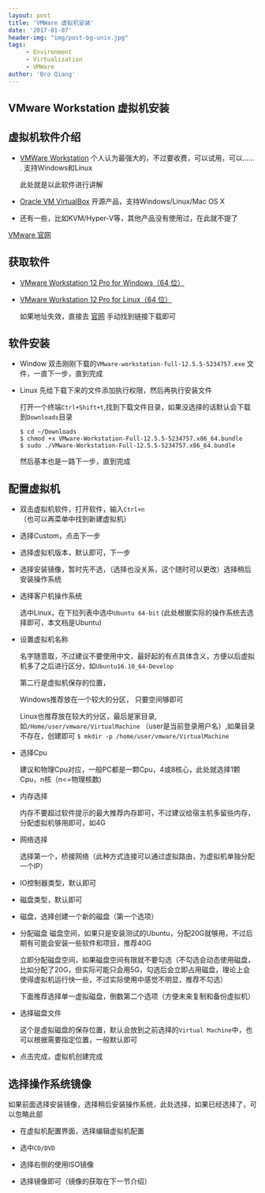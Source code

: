 ```yaml
---
layout: post
title: 'VMWare 虚拟机安装'
date: '2017-01-07'
header-img: "img/post-bg-unix.jpg"
tags:
     - Environment
     - Virtualization
     - VMWare
author: 'Bro Qiang'
---
```



## VMware Workstation 虚拟机安装

## 虚拟机软件介绍

* [ VMWare Workstation](http://www.vmware.com/cn/products/workstation/workstation-evaluation.html) 
    个人认为最强大的，不过要收费，可以试用，可以…… . 支持Windows和Linux

    此处就是以此软件进行讲解

* [Oracle VM VirtualBox](https://www.virtualbox.org/) 
    开源产品，支持Windows/Linux/Mac OS X

* 还有一些，比如KVM/Hyper-V等，其他产品没有使用过，在此就不提了


[VMware 官网](http://www.vmware.com/cn.html)

## 获取软件

- [VMware Workstation 12 Pro for Windows（64 位）](https://download3.vmware.com/software/wkst/file/VMware-workstation-full-12.5.5-5234757.exe)

- [VMware Workstation 12 Pro for Linux（64 位）](https://download3.vmware.com/software/wkst/file/VMware-Workstation-Full-12.5.5-5234757.x86_64.bundle)

    如果地址失效，直接去 [官网](http://www.vmware.com/cn.html) 手动找到链接下载即可

## 软件安装

- Window 双击刚刚下载的`VMware-workstation-full-12.5.5-5234757.exe` 文件，一直下一步，直到完成

- Linux 先给下载下来的文件添加执行权限，然后再执行安装文件

    打开一个终端`Ctrl+Shift+t`,找到下载文件目录，如果没选择的话默认会下载到`Downloads`目录

    ```shell
    $ cd ~/Downloads
    $ chmod +x VMware-Workstation-Full-12.5.5-5234757.x86_64.bundle
    $ sudo ./VMware-Workstation-Full-12.5.5-5234757.x86_64.bundle
    ```

    然后基本也是一路下一步，直到完成

## 配置虚拟机

- 双击虚拟机软件，打开软件，输入`Ctrl+n` （也可以再菜单中找到新建虚拟机）

- 选择Custom，点击下一步

- 选择虚拟机版本，默认即可，下一步

- 选择安装镜像，暂时先不选，（选择也没关系，这个随时可以更改）选择稍后安装操作系统

- 选择客户机操作系统

    选中Linux，在下拉列表中选中`Ubuntu 64-bit` (此处根据实际的操作系统去选择即可，本文档是Ubuntu)

- 设置虚拟机名称

    名字随意取，不过建议不要使用中文，最好起的有点具体含义，方便以后虚拟机多了之后进行区分，如`Ubuntu16.10_64-Develop`

    第二行是虚拟机保存的位置，

    Windows推荐放在一个较大的分区， 只要空间够即可

    Linux也推荐放在较大的分区，最后是家目录,如`/Home/user/vmware/VirtualMachine` （user是当前登录用户名）,如果目录不存在，创建即可 `$ mkdir -p /home/user/vmware/VirtualMachine`

- 选择Cpu

    建议和物理Cpu对应，一般PC都是一颗Cpu，4或8核心，此处就选择1颗Cpu，n核（n<=物理核数)

- 内存选择

    内存不要超过软件提示的最大推荐内存即可，不过建议给宿主机多留些内存，分配虚拟机够用即可，如4G

- 网络选择

    选择第一个，桥接网络（此种方式连接可以通过虚拟路由，为虚拟机单独分配一个IP）

- IO控制器类型，默认即可

- 磁盘类型，默认即可

- 磁盘，选择创建一个新的磁盘（第一个选项）

- 分配磁盘
    磁盘空间，如果只是安装测试的Ubuntu，分配20G就够用，不过后期有可能会安装一些软件和项目，推荐40G

    立即分配磁盘空间，如果磁盘空间有限就不要勾选（不勾选会动态使用磁盘，比如分配了20G，但实际可能只会用5G，勾选后会立即占用磁盘，理论上会使得虚拟机运行快一些，不过实际使用中感觉不明显，推荐不勾选）

    下面推荐选择单一虚拟磁盘，倒数第二个选项（方便未来复制和备份虚拟机）

- 选择磁盘文件

    这个是虚拟磁盘的保存位置，默认会放到之前选择的`Virtual Machine`中，也可以根据需要指定位置，一般默认即可

- 点击完成，虚拟机创建完成

## 选择操作系统镜像

如果前面选择安装镜像，选择稍后安装操作系统，此处选择，如果已经选择了，可以忽略此部

- 在虚拟机配置界面，选择编辑虚拟机配置

- 选中`CD/DVD`

- 选择右侧的使用ISO镜像

- 选择镜像即可（镜像的获取在下一节介绍）
 
